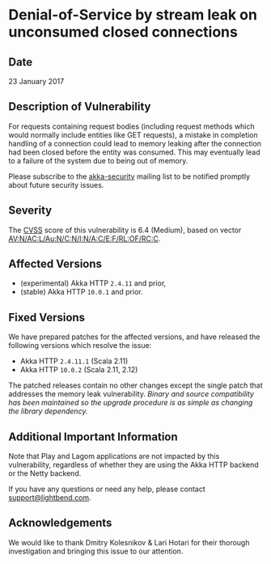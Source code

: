 # Denial-of-Service by stream leak on unconsumed closed connections

## Date

23 January 2017

## Description of Vulnerability

For requests containing request bodies (including request methods which would normally include entities like GET requests), 
a mistake in completion handling of a connection could lead to memory leaking after the connection had been closed before the 
entity was consumed. This may eventually lead to a failure of the system due to being out of memory.

Please subscribe to the [akka-security](https://groups.google.com/forum/#!forum/akka-security) mailing list to be notified promptly about future security issues.

## Severity

The [CVSS](https://en.wikipedia.org/wiki/CVSS) score of this vulnerability is 6.4 (Medium), based on vector [AV:N/AC:L/Au:N/C:N/I:N/A:C/E:F/RL:OF/RC:C](https://nvd.nist.gov/vuln-metrics/cvss/v2-calculator?calculator&version=2&vector=%28AV:N/AC:L/Au:N/C:N/I:N/A:C/E:F/RL:OF/RC:C%29).

## Affected Versions

- (experimental) Akka HTTP `2.4.11` and prior,
- (stable) Akka HTTP `10.0.1` and prior.

## Fixed Versions

We have prepared patches for the affected versions, and have released the following versions which resolve the issue: 

- Akka HTTP `2.4.11.1` (Scala 2.11)
- Akka HTTP `10.0.2` (Scala 2.11, 2.12)

The patched releases contain no other changes except the single patch that addresses the memory leak vulnerability. 
*Binary and source compatibility has been maintained so the upgrade procedure is as simple as changing the library dependency.*

## Additional Important Information

Note that Play and Lagom applications are not impacted by this vulnerability, regardless of whether they are using the Akka HTTP backend or the Netty backend.

If you have any questions or need any help, please contact [support@lightbend.com](mailto:support@lightbend.com).

## Acknowledgements

We would like to thank Dmitry Kolesnikov & Lari Hotari for their thorough investigation and bringing this issue to our attention.
